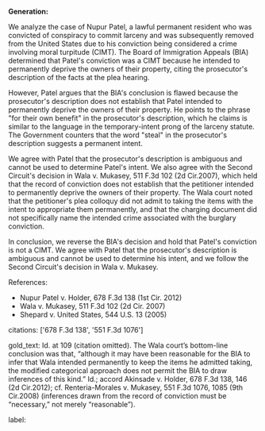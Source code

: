 **Generation:**


We analyze the case of Nupur Patel, a lawful permanent resident who was convicted of conspiracy to commit larceny and was subsequently removed from the United States due to his conviction being considered a crime involving moral turpitude (CIMT). The Board of Immigration Appeals (BIA) determined that Patel's conviction was a CIMT because he intended to permanently deprive the owners of their property, citing the prosecutor's description of the facts at the plea hearing.

However, Patel argues that the BIA's conclusion is flawed because the prosecutor's description does not establish that Patel intended to permanently deprive the owners of their property. He points to the phrase "for their own benefit" in the prosecutor's description, which he claims is similar to the language in the temporary-intent prong of the larceny statute. The Government counters that the word "steal" in the prosecutor's description suggests a permanent intent.

We agree with Patel that the prosecutor's description is ambiguous and cannot be used to determine Patel's intent. We also agree with the Second Circuit's decision in Wala v. Mukasey, 511 F.3d 102 (2d Cir.2007), which held that the record of conviction does not establish that the petitioner intended to permanently deprive the owners of their property. The Wala court noted that the petitioner's plea colloquy did not admit to taking the items with the intent to appropriate them permanently, and that the charging document did not specifically name the intended crime associated with the burglary conviction.

In conclusion, we reverse the BIA's decision and hold that Patel's conviction is not a CIMT. We agree with Patel that the prosecutor's description is ambiguous and cannot be used to determine his intent, and we follow the Second Circuit's decision in Wala v. Mukasey.

References:

* Nupur Patel v. Holder, 678 F.3d 138 (1st Cir. 2012)
* Wala v. Mukasey, 511 F.3d 102 (2d Cir. 2007)
* Shepard v. United States, 544 U.S. 13 (2005)



citations: ['678 F.3d 138', '551 F.3d 1076']

gold_text: Id. at 109 (citation omitted). The Wala court’s bottom-line conclusion was that, “although it may have been reasonable for the BIA to infer that Wala intended permanently to keep the items he admitted taking, the modified categorical approach does not permit the BIA to draw inferences of this kind.” Id.; accord Akinsade v. Holder, 678 F.3d 138, 146 (2d Cir.2012); cf. Renteria-Morales v. Mukasey, 551 F.3d 1076, 1085 (9th Cir.2008) (inferences drawn from the record of conviction must be “necessary,” not merely “reasonable”).

label: 
